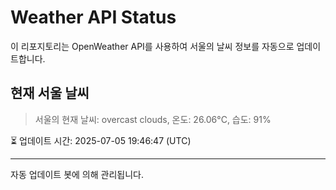 
# Weather API Status

이 리포지토리는 OpenWeather API를 사용하여 서울의 날씨 정보를 자동으로 업데이트합니다.

## 현재 서울 날씨
> 서울의 현재 날씨: overcast clouds, 온도: 26.06°C, 습도: 91%

⏳ 업데이트 시간: 2025-07-05 19:46:47 (UTC)

---
자동 업데이트 봇에 의해 관리됩니다.
